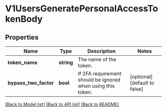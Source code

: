 # V1UsersGeneratePersonalAccessTokenBody

## Properties
Name | Type | Description | Notes
------------ | ------------- | ------------- | -------------
**token_name** | **string** | The name of the token. | 
**bypass_two_factor** | **bool** | If 2FA requirement should be ignored when using this token. | [optional] [default to false]

[[Back to Model list]](../../README.md#documentation-for-models) [[Back to API list]](../../README.md#documentation-for-api-endpoints) [[Back to README]](../../README.md)

